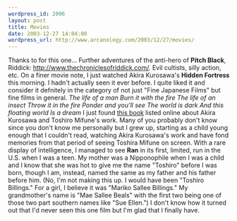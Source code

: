 ```yaml
--- 
wordpress_id: 2096
layout: post
title: Movies
date: 2003-12-27 14:04:00
wordpress_url: http://www.arcanology.com/2003/12/27/movies/
---
```

Thanks to <lj user="nemo49"> for this one...</lj> Further adventures of the anti-hero of <strong>Pitch Black</strong>, Riddick: <a href="http://www.thechroniclesofriddick.com/">http://www.thechroniclesofriddick.com/</a>. Evil cultists, silly action, etc. On a finer movie note, I just watched Akira Kurosawa's <strong>Hidden Fortress</strong> this morning. I hadn't actually seen it ever before. I quite liked it and consider it defnitely in the category of not just "Fine Japanese Films" but fine films in general. <em>The life of a man Burn it with the fire The life of an insect Throw it in the fire Ponder and you'll see The world is dark And this floating world Is a dream</em> I just found <a href="http://www.amazon.com/exec/obidos/ASIN/0571199828/">this book</a> listed online about Akira Kurosawa and Toshiro Mifune's work. Many of you probably don't know since you don't know me personally but I grew up, starting as a child young enough that I couldn't read, watching Akira Kurosawa's work and have fond memories from that period of seeing Toshira Mifune on screen. With a rare display of intelligence, I managed to see <strong>Ran</strong> in its first, limited, run in the U.S. when I was a teen. My mother was a Nipponophile when I was a child and I know that she was hot to give me the name "Toshiro" before I was born, though I am, instead, named the same as my father and his father before him. (No, I'm not making this up. I would have been "Toshiro Billings." For a girl, I believe it was "Mariko Sallee Billings." My grandmother's name is "Mae Sallee Beals" with the first two being one of those two part southern names like "Sue Ellen.") I don't know how it turned out that I'd never seen this one film but I'm glad that I finally have.